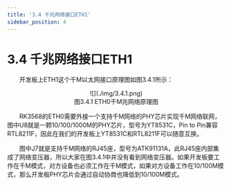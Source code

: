 ```yaml
---
title: '3.4 千兆网络接口ETH1'
sidebar_position: 4
---
```


# 3.4 千兆网络接口ETH1

&emsp;&emsp;开发板上ETH1这个千M以太网接口原理图如图3.4.1所示：

<center>
![](./img/3.4.1.png)<br />
图3.4.1 ETH0千M兆网络原理图
</center>


&emsp;&emsp;RK3568的ETH0需要外接一个支持千M网络的PHY芯片实现千M网络联网，图中U8就是一颗10/100/1000M的PHY芯片，型号为YT8531C，Pin to Pin兼容RTL8211F，因此在我们的开发板上YT8531C和RTL8211F可以随意互换。

&emsp;&emsp;图中J7就是支持千M网络的RJ45座，型号为ATK91131A，此RJ45座内部集成了网络变压器，所以大家在图3.4.1中并没有看到网络变压器。如果开发板要工作在千M模式，对方设备也必须工作在千M模式，如果对方设备工作在10/100M模式，那么开发板PHY芯片会通过自动协商也降低到10/100M模式。

